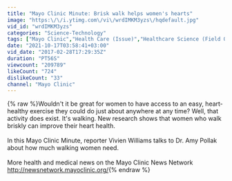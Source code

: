 ```yaml
---
title: "Mayo Clinic Minute: Brisk walk helps women's hearts"
image: "https:\/\/i.ytimg.com\/vi\/wrdIMKM3yzs\/hqdefault.jpg"
vid_id: "wrdIMKM3yzs"
categories: "Science-Technology"
tags: ["Mayo Clinic","Health Care (Issue)","Healthcare Science (Field Of Study)"]
date: "2021-10-17T03:58:41+03:00"
vid_date: "2017-02-28T17:29:35Z"
duration: "PT56S"
viewcount: "209789"
likeCount: "724"
dislikeCount: "33"
channel: "Mayo Clinic"
---
```

{% raw %}Wouldn't it be great for women to have access to an easy, heart-healthy exercise they could do just about anywhere at any time? Well, that activity does exist. It's walking. New research shows that women who walk briskly can improve their heart health.<br /><br />In this Mayo Clinic Minute, reporter Vivien Williams talks to Dr. Amy Pollak about how much walking women need.<br /><br />More health and medical news on the Mayo Clinic News Network <a rel="nofollow" target="blank" href="http://newsnetwork.mayoclinic.org/">http://newsnetwork.mayoclinic.org/</a>{% endraw %}
